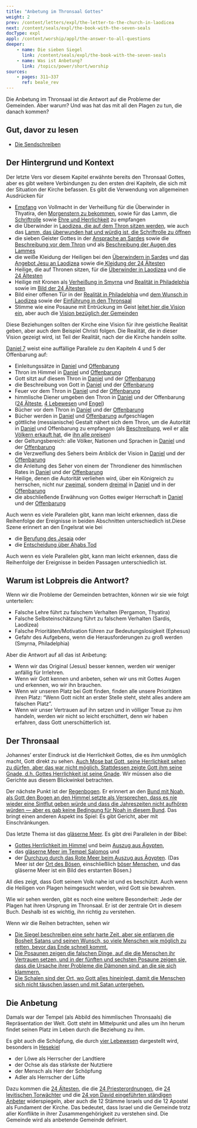 ```yaml
---
title: "Anbetung im Thronsaal Gottes"
weight: 2
prev: /content/letters/expl/the-letter-to-the-church-in-laodicea
next: /content/seals/expl/the-book-with-the-seven-seals
docType: expl
appl: /content/worship/appl/the-answer-to-all-questions
deeper:
    - name: Die sieben Siegel
      link: /content/seals/expl/the-book-with-the-seven-seals
    - name: Was ist Anbetung?
      link: /topics/power/short/worship
sources: 
    - pages: 311–337
      ref: beale_rev
---
```


Die Anbetung im Thronsaal ist die Antwort auf die Probleme der Gemeinden. Aber warum? Und was hat das mit all den Plagen zu tun, die danach kommen?

## Gut, davor zu lesen

<a name="ef77"></a>
- [Die Sendschreiben](../../../../content/letters/expl/the-letters-to-the-seven-churches)

## Der Hintergrund und Kontext

<a name="e638"></a>
Der letzte Vers vor diesem Kapitel erwähnte bereits den Thronsaal Gottes, aber es gibt weitere Verbindungen zu den ersten drei Kapiteln, die sich mit der Situation der Kirche befassen. Es gibt die Verwendung von allgemeinen Ausdrücken für

- [Empfang](https://biblehub.com/greek/2983.htm) von Vollmacht in der Verheißung für die Überwinder in Thyatira, den [Morgenstern zu bekommen](https://www.bibleserver.com/SLT/Offenbarung2%2C28), sowie für das Lamm, die [Schriftrolle](https://www.bibleserver.com/SLT/Offenbarung5%2C9) sowie [Ehre und Herrlichkeit](https://www.bibleserver.com/SLT/Offenbarung5%2C12) zu empfangen
- die Überwinder in [Laodizea, die auf dem Thron sitzen werden](https://www.bibleserver.com/SLT/Offenbarung3%2C21), wie auch das [Lamm, das überwunden hat und würdig ist, die Schriftrolle zu öffnen](https://www.bibleserver.com/SLT/Offenbarung5%2C5)
- die sieben Geister Gottes in der [Ansprache an Sardes](https://www.bibleserver.com/SLT/Offenbarung3%2C1) sowie die [Beschreibung vor dem Thron](https://www.bibleserver.com/SLT/Offenbarung4%2C5) und als [Beschreibung der Augen des Lammes](https://www.bibleserver.com/SLT/Offenbarung5%2C6)
- die weiße Kleidung der Heiligen bei den [Überwindern in Sardes](https://www.bibleserver.com/SLT/Offenbarung3%2C5) und [das Angebot Jesu an Laodizea](https://www.bibleserver.com/SLT/Offenbarung3%2C18) sowie die[ Kleidung der 24 Ältesten](https://www.bibleserver.com/SLT/Offenbarung4%2C4)
- Heilige, die auf Thronen sitzen, für die [Überwinder in Laodizea](https://www.bibleserver.com/SLT/Offenbarung3%2C21) und die [24 Ältesten](https://www.bibleserver.com/SLT/Offenbarung4%2C4)
- Heilige mit Kronen als [Verheißung in Smyrna](https://www.bibleserver.com/SLT/Offenbarung2%2C10) und [Realität in Philadelphia](https://www.bibleserver.com/SLT/Offenbarung3%2C11) sowie im [Bild der 24 Ältesten](https://www.bibleserver.com/SLT/Offenbarung4%2C4)
- Bild einer offenen Tür in der [Realität in Philadelphia](https://www.bibleserver.com/SLT/Offenbarung3%2C8) und [dem Wunsch in Laodizea](https://www.bibleserver.com/SLT/Offenbarung3%2C20) sowie der [Einführung in den Thronsaal](https://www.bibleserver.com/SLT/Offenbarung4%2C1)
- Stimme wie eine Posaune mit Entrückung im Geist [leitet hier die Vision ein](https://www.bibleserver.com/SLT/Offenbarung4%2C1-2), aber auch die [Vision bezüglich der Gemeinden](https://www.bibleserver.com/SLT/Offenbarung1%2C10-12)

Diese Beziehungen sollten der Kirche eine Vision für ihre geistliche Realität geben, aber auch dem Beispiel Christi folgen. Die Realität, die in dieser Vision gezeigt wird, ist Teil der Realität, nach der die Kirche handeln sollte.

[Daniel 7](https://www.bibleserver.com/SLT/Daniel7) weist eine auffällige Parallele zu den Kapiteln 4 und 5 der Offenbarung auf:

- Einleitungssätze in [Daniel](https://www.bibleserver.com/SLT/Daniel7%2C9) und [Offenbarung](https://www.bibleserver.com/SLT/Offenbarung4%2C1)
- Thron im Himmel in [Daniel](https://www.bibleserver.com/SLT/Daniel7%2C9) und [Offenbarung](https://www.bibleserver.com/SLT/Offenbarung4%2C2)
- Gott sitzt auf diesem Thron in [Daniel](https://www.bibleserver.com/SLT/Daniel7%2C9) und der [Offenbarung](https://www.bibleserver.com/SLT/Offenbarung4%2C2)
- die Beschreibung von Gott in [Daniel](https://www.bibleserver.com/SLT/Daniel7%2C9) und der [Offenbarung](https://www.bibleserver.com/SLT/Offenbarung4%2C3)
- Feuer vor dem Thron in [Daniel](https://www.bibleserver.com/SLT/Daniel7%2C9-10) und der [Offenbarung](https://www.bibleserver.com/SLT/Offenbarung4%2C5)
- himmlische Diener umgeben den Thron in [Daniel](https://www.bibleserver.com/SLT/Daniel7%2C10) und der Offenbarung ([24 Älteste](https://www.bibleserver.com/SLT/Offenbarung4%2C4), [4 Lebewesen](https://www.bibleserver.com/SLT/Offenbarung4%2C6-10) und [Engel](https://www.bibleserver.com/SLT/Offenbarung5%2C11))
- Bücher vor dem Thron in [Daniel](https://www.bibleserver.com/SLT/Daniel7%2C10) und der [Offenbarung](https://www.bibleserver.com/SLT/Offenbarung5%2C1-5)
- Bücher werden in [Daniel](https://www.bibleserver.com/SLT/Daniel7%2C10) und [Offenbarung](https://www.bibleserver.com/SLT/Offenbarung5%2C9) aufgeschlagen
- göttliche (messianische) Gestalt nähert sich dem Thron, um die Autorität in [Daniel](https://www.bibleserver.com/SLT/Daniel7%2C13-14) und Offenbarung zu empfangen (als [Beschreibung](https://www.bibleserver.com/SLT/Offenbarung5%2C5-7), weil er [alle Völkern erkauft hat](https://www.bibleserver.com/SLT/Offenbarung5%2C9), die [ihn alle preisen](https://www.bibleserver.com/SLT/Offenbarung5%2C12-13))
- der Geltungsbereich: alle Völker, Nationen und Sprachen in [Daniel](https://www.bibleserver.com/SLT/Daniel7%2C14) und der [Offenbarung](https://www.bibleserver.com/SLT/Offenbarung5%2C9)
- die Verzweiflung des Sehers beim Anblick der Vision in [Daniel](https://www.bibleserver.com/SLT/Daniel7%2C15) und der [Offenbarung](https://www.bibleserver.com/SLT/Offenbarung5%2C4)
- die Anleitung des Seher von einem der Throndiener des himmlischen Rates in [Daniel](https://www.bibleserver.com/SLT/Daniel7%2C16) und der [Offenbarung](https://www.bibleserver.com/SLT/Offenbarung5%2C5)
- Heilige, denen die Autorität verliehen wird, über ein Königreich zu herrschen, nicht nur [zweimal](https://www.bibleserver.com/SLT/Daniel7%2C22), sondern [dreimal](https://www.bibleserver.com/SLT/Daniel7%2C27) in [Daniel](https://www.bibleserver.com/SLT/Daniel7%2C18) und in der [Offenbarung](https://www.bibleserver.com/SLT/Offenbarung5%2C10)
- die abschließende Erwähnung von Gottes ewiger Herrschaft in [Daniel](https://www.bibleserver.com/SLT/Daniel7%2C27) und der [Offenbarung](https://www.bibleserver.com/SLT/Offenbarung5%2C13-14)

Auch wenn es viele Parallelen gibt, kann man leicht erkennen, dass die Reihenfolge der Ereignisse in beiden Abschnitten unterschiedlich ist.Diese Szene erinnert an den Engelsrat wie bei

- die [Berufung des Jesaja](https://www.bibleserver.com/SLT/Jesaja6%2C1-9) oder
- die [Entscheidung über Ahabs Tod](https://www.bibleserver.com/SLT/1.K%C3%B6nige22%2C19-23)

Auch wenn es viele Parallelen gibt, kann man leicht erkennen, dass die Reihenfolge der Ereignisse in beiden Passagen unterschiedlich ist.

## Warum ist Lobpreis die Antwort?

<a name="2385"></a>
Wenn wir die Probleme der Gemeinden betrachten, können wir sie wie folgt unterteilen:

- Falsche Lehre führt zu falschem Verhalten (Pergamon, Thyatira)
- Falsche Selbsteinschätzung führt zu falschem Verhalten (Sardis, Laodizea)
- Falsche Prioritäten/Motivation führen zur Bedeutungslosigkeit (Ephesus)
- Gefahr des Aufgebens, wenn die Herausforderungen zu groß werden (Smyrna, Philadelphia)

Aber die Antwort auf all das ist Anbetung:

- Wenn wir das Original (Jesus) besser kennen, werden wir weniger anfällig für Irrlehren.
- Wenn wir Gott kennen und anbeten, sehen wir uns mit Gottes Augen und erkennen, wo wir ihn brauchen.
- Wenn wir unseren Platz bei Gott finden, finden alle unsere Prioritäten ihren Platz: “Wenn Gott nicht an erster Stelle steht, steht alles andere am falschen Platz”.
- Wenn wir unser Vertrauen auf ihn setzen und in völliger Treue zu ihm handeln, werden wir nicht so leicht erschüttert, denn wir haben erfahren, dass Gott unerschütterlich ist.

## Der Thronsaal

<a name="0938"></a>
Johannes’ erster Eindruck ist die Herrlichkeit Gottes, die es ihm unmöglich macht, Gott direkt zu sehen. [Auch Mose bat Gott, seine Herrlichkeit sehen zu dürfen, aber das war nicht möglich. Stattdessen zeigte Gott ihm seine Gnade, d.h. Gottes Herrlichkeit ist seine Gnade](https://www.bibleserver.com/SLT/2.Mose33%2C18-20). Wir müssen also die Gerichte aus diesem Blickwinkel betrachten.

Der nächste Punkt ist der [Regenbogen](https://www.bibleserver.com/SLT/Offenbarung4%2C3). Er erinnert an den [Bund mit Noah, als Gott den Bogen an den Himmel setzte als Versprechen, dass es nie wieder eine Sintflut geben würde und dass die Jahreszeiten nicht aufhören würden — aber es gab keine Bedingung für Noah in diesem Bund](https://www.bibleserver.com/SLT/1.Mose9%2C8-11). Das bringt einen anderen Aspekt ins Spiel: Es gibt Gericht, aber mit Einschränkungen.

Das letzte Thema ist das [gläserne Meer](https://www.bibleserver.com/SLT/Offenbarung4%2C6). Es gibt drei Parallelen in der Bibel:

- [Gottes Herrlichkeit im Himmel](https://www.bibleserver.com/SLT/Hesekiel1%2C22) und beim [Auszug aus Ägypten](https://www.bibleserver.com/SLT/2.Mose24%2C10),
- das [gläserne Meer im Tempel Salomos](https://www.bibleserver.com/SLT/2.K%C3%B6nige25%2C13) und
- der [Durchzug durch das Rote Meer beim Auszug aus Ägypten](https://www.bibleserver.com/SLT/2.Mose15%2C8). (Das Meer ist der [Ort des Bösen](https://www.bibleserver.com/SLT/Psalm74%2C10-17), einschließlich [böser Menschen](https://www.bibleserver.com/SLT/Jesaja57%2C20), und das gläserne Meer ist ein Bild des erstarrten Bösen.)

All dies zeigt, dass Gott seinem Volk nahe ist und es beschützt. Auch wenn die Heiligen von Plagen heimgesucht werden, wird Gott sie bewahren.

Wie wir sehen werden, gibt es noch eine weitere Besonderheit: Jede der Plagen hat ihren Ursprung im Thronsaal. Er ist der zentrale Ort in diesem Buch. Deshalb ist es wichtig, ihn richtig zu verstehen.

Wenn wir die Reihen betrachten, sehen wir

- [Die Siegel beschreiben eine sehr harte Zeit, aber sie entlarven die Bosheit Satans und seinen Wunsch, so viele Menschen wie möglich zu retten, bevor das Ende schnell kommt.](../../../../content/seals/expl/the-mystery-of-the-four-horse-men)
- [Die Posaunen zeigen die falschen Dinge, auf die die Menschen ihr Vertrauen setzen, und in der fünften und sechsten Posaune zeigen sie, dass die Ursache ihrer Probleme die Dämonen sind, an die sie sich klammern.](../../../../content/trumpets/expl/the-trumpets-in-revelation)
- [Die Schalen sind der Ort, wo Gott alles hineinlegt, damit die Menschen sich nicht täuschen lassen und mit Satan untergehen.](../../../../content/bowls/expl/the-bowls-of-wrath)

## Die Anbetung

<a name="e545"></a>
Damals war der Tempel (als Abbild des himmlischen Thronsaals) die Repräsentation der Welt. Gott steht im Mittelpunkt und alles um ihn herum findet seinen Platz im Leben durch die Beziehung zu ihm.

Es gibt auch die Schöpfung, die durch [vier Lebewesen](https://www.bibleserver.com/SLT/Offenbarung4%2C7) dargestellt wird, besonders in [Hesekiel](https://www.bibleserver.com/SLT/Hesekiel1%2C5-21)

- der Löwe als Herrscher der Landtiere
- der Ochse als das stärkste der Nutztiere
- der Mensch als Herr der Schöpfung
- Adler als Herrscher der Lüfte

Dazu kommen die [24 Ältesten](https://www.bibleserver.com/SLT/Offenbarung4%2C4), die die [24 Priesterordnungen](https://www.bibleserver.com/SLT/1.Chronik24%2C3-19), die [24 levitischen Torwächter](https://www.bibleserver.com/SLT/1.Chronik26%2C17-19) und die [24 von David eingeführten ständigen Anbeter](https://www.bibleserver.com/SLT/1.Chronik25%2C6-31) widerspiegeln, aber auch die 12 Stämme Israels und die 12 Apostel als Fundament der Kirche. Das bedeutet, dass Israel und die Gemeinde trotz aller Konflikte in ihrer Zusammengehörigkeit zu verstehen sind. Die Gemeinde wird als anbetende Gemeinde definiert.
